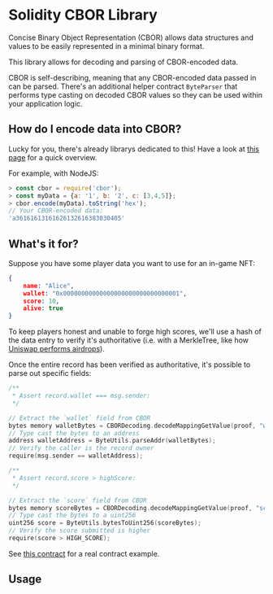 # Solidity CBOR Library

Concise Binary Object Representation (CBOR) allows data structures and values to be easily
represented in a minimal binary format.

This library allows for decoding and parsing of CBOR-encoded data.

CBOR is self-describing, meaning that any CBOR-encoded data passed in can be parsed. There's an
additional helper contract `ByteParser` that performs type casting on decoded CBOR values so they
can be used within your application logic.

## How do I encode data into CBOR?

Lucky for you, there's already librarys dedicated to this! Have a look at
[this page](https://cbor.io/impls.html) for a quick overview.

For example, with NodeJS:

```javascript
> const cbor = require('cbor');
> const myData = {a: '1', b: '2', c: [3,4,5]};
> cbor.encode(myData).toString('hex');
// Your CBOR-encoded data:
'a36161613161626132616383030405'
```
## What's it for?

Suppose you have some player data you want to use for an in-game NFT:

```json
{
    name: "Alice",
    wallet: "0x00000000000000000000000000000001",
    score: 10,
    alive: true
}
```

To keep players honest and unable to forge high scores, we'll use a hash of the data entry
to verify it's authoritative (i.e. with a MerkleTree, like how [Uniswap performs airdrops](https://github.com/Uniswap/merkle-distributor)).

Once the entire record has been verified as authoritative, it's possible to parse out specific fields:

```C++
/**
 * Assert record.wallet === msg.sender:
 */

// Extract the `wallet` field from CBOR
bytes memory walletBytes = CBORDecoding.decodeMappingGetValue(proof, "wallet");
// Type cast the bytes to an address
address walletAddress = ByteUtils.parseAddr(walletBytes);
// Verify the caller is the record owner
require(msg.sender == walletAddress);

/**
 * Assert record.score > highScore:
 */

// Extract the `score` field from CBOR
bytes memory scoreBytes = CBORDecoding.decodeMappingGetValue(proof, "score");
// Type cast the bytes to a uint256
uint256 score = ByteUtils.bytesToUint256(scoreBytes);
// Verify the score submitted is higher
require(score > HIGH_SCORE);
```

See [this contract](https://github.com/owlprotocol/react-snake-game/blob/develop/solidity/contracts/SnakeGameRewards.sol) for a real contract example.

## Usage

